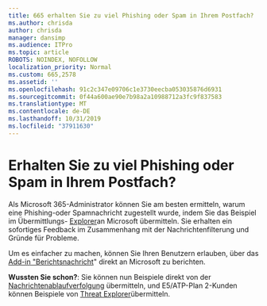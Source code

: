 ```yaml
---
title: 665 erhalten Sie zu viel Phishing oder Spam in Ihrem Postfach?
ms.author: chrisda
author: chrisda
manager: dansimp
ms.audience: ITPro
ms.topic: article
ROBOTS: NOINDEX, NOFOLLOW
localization_priority: Normal
ms.custom: 665,2578
ms.assetid: ''
ms.openlocfilehash: 91c2c347e09706c1e3730eecba053035876d6931
ms.sourcegitcommit: 0f44a600ae90e7b98a2a10988712a3fc9f837583
ms.translationtype: MT
ms.contentlocale: de-DE
ms.lasthandoff: 10/31/2019
ms.locfileid: "37911630"
---
```

# <a name="are-you-receiving-too-much-phish-or-spam-in-your-mailbox"></a>Erhalten Sie zu viel Phishing oder Spam in Ihrem Postfach?

Als Microsoft 365-Administrator können Sie am besten ermitteln, warum eine Phishing-oder Spamnachricht zugestellt wurde, indem Sie das Beispiel im Übermittlungs- [Explorer](https://protection.office.com/reportsubmission)an Microsoft übermitteln. Sie erhalten ein sofortiges Feedback im Zusammenhang mit der Nachrichtenfilterung und Gründe für Probleme.

Um es einfacher zu machen, können Sie Ihren Benutzern erlauben, über das [Add-in "Berichtsnachricht](https://appsource.microsoft.com/product/office/WA104381180?src=office&tab=Overview)" direkt an Microsoft zu berichten.

**Wussten Sie schon?**: Sie können nun Beispiele direkt von der [Nachrichtenablaufverfolgung](https://protection.office.com/messagetrace) übermitteln, und E5/ATP-Plan 2-Kunden können Beispiele von [Threat Explorer](https://docs.microsoft.com/microsoft-365/security/office-365-security/threat-explorer)übermitteln.
